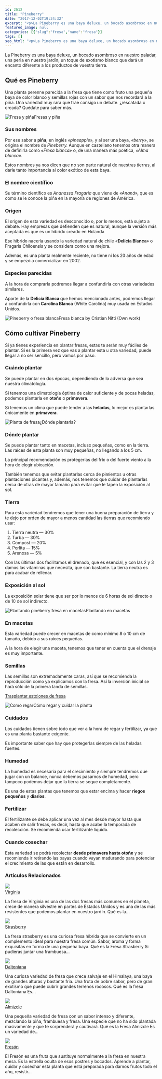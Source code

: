 ```yaml
---
id: 2612
title: "Pineberry"
date: "2017-12-02T19:34:32"
excerpt: "<p>La Pineberry es una baya deluxe, un bocado asombroso en nuestro paladar, una perla en nuestro jardín, un toque de exotismo blanco que dará un encanto diferente a los productos de vuestra tierra. Qué es Pineberry Una planta perenne parecida a la fresa que tiene como fruto una pequeña baya de color blanco y semillas&hellip; <a class=\"more-link\" href=\"https://plantasyflores.online/fresa/pineberry/\">Seguir leyendo <span class=\"screen-reader-text\">Pineberry</span> <span class=\"meta-nav\" aria-hidden=\"true\">&rarr;</span></a></p>\n"
featured_image: null
categories: [{"slug":"fresa","name":"fresa"}]
tags: []
seo_html: "<p>La Pineberry es una baya deluxe, un bocado asombroso en nuestro paladar, una perla en nuestro jardín, un toque de exotismo blanco que dará un encanto diferente a los productos de vuestra tierra.</p> <h2>Qué es Pineberry</h2> <p>Una planta perenne parecida a la fresa que tiene como fruto una pequeña baya de color blanco y semillas rojas con un sabor que nos recordará a la piña. Una variedad muy rara que trae consigo un debate: ¿rescatada o creada? Quédate para saber más.</p> <img src=\"https://plantasyflores.online/wp-content/uploads/2017/12/fruit-2373426-325x213.jpg\" alt=\"Fresa y piña\" />Fresas y piña <h3>Sus nombres</h3> <p>Por ese sabor a <strong>piña</strong>, en inglés <em>«pineapple»,</em> y al ser una baya, <em>«berry»</em>, se origina el nombre de <em>Pineberry.</em> Aunque en castellano tenemos otra manera de definirla como <em>«Fresa blanca»</em> o, de una manera más poética, <em>«Alma blanca»</em>.</p> <p>Estos nombres ya nos dicen que no son parte natural de nuestras tierras, al darle tanto importancia al color exótico de esta baya.</p> <h3>El nombre científico</h3> <p>Su término científico es <em>Ananassa Fragaria</em> que viene de <em>«Ananá»,</em> que es como se le conoce la piña en la mayoría de regiones de América.</p> <h3>Origen</h3> <p>El origen de esta variedad es desconocido o, por lo menos, está sujeto a debate. Hay empresas que defienden que es natural, aunque la versión más aceptada es que es un híbrido creado en Holanda.</p> <p>Ese híbrido nacería usando la variedad natural de chile «<strong>Delicia Blanca</strong>» o Fragaria Chiloensis y se considera como una mejora.</p> <p>Además, es una planta realmente reciente, no tiene ni los 20 años de edad y se empezó a comercializar en 2002.</p> <h3>Especies parecidas</h3> <p>A la hora de comprarla podremos llegar a confundirla con otras variedades similares.</p> <p>Aparte de la <strong>Delicia Blanca </strong>que hemos mencionado antes, podremos llegar a confundirla con<strong> Carolina Blanca</strong> (White Carolina) muy usada en Estados Unidos.</p> <img src=\"https://plantasyflores.online/wp-content/uploads/2017/12/Pineberry-325x280.jpg\" alt=\"Pineberry o fresa blanca\" />Fresa blanca by Cristian Nitti (Own work) <h2>Cómo cultivar Pineberry</h2> <p>Si ya tienes experiencia en plantar fresas, estas te serán muy fáciles de plantar. Si es la primera vez que vas a plantar esta u otra variedad, puede llegar a no ser sencillo, pero vamos por paso.</p> <h3>Cuándo plantar</h3> <p>Se puede plantar en dos épocas, dependiendo de lo adversa que sea nuestra climatología.</p> <p>Si tenemos una climatología óptima de calor suficiente y de pocas heladas, podemos plantarla en <strong>otoño</strong> o <strong>primavera.</strong></p> <p>Si tenemos un clima que puede tender a las <strong>heladas</strong>, lo mejor es plantarlas únicamente en <strong>primavera</strong>.</p> <img src=\"https://plantasyflores.online/wp-content/uploads/2017/12/plant-164500-325x215.jpg\" alt=\"Planta de fresa\" />¿Dónde plantarla? <h3>Dónde plantar</h3> <p>Se puede plantar tanto en macetas, incluso pequeñas, como en la tierra. Las raíces de esta planta son muy pequeñas, no llegando a los 5 cm.</p> <p>La principal recomendación es protegerlas del frío o del fuerte viento a la hora de elegir ubicación.</p> <p>También tenemos que evitar plantarlas cerca de pimientos u otras plantaciones picantes y, además, nos tenemos que cuidar de plantarlas cerca de otras de mayor tamaño para evitar que le tapen la exposición al sol.</p> <h3>Tierra</h3> <p>Para esta variedad tendremos que tener una buena preparación de tierra y te dejo por orden de mayor a menos cantidad las tierras que recomiendo usar:</p> <ol> <li>Tierra neutra — 30%</li> <li>Turba — 30%</li> <li>Compost — 20%</li> <li>Perlita — 15%</li> <li>Arenosa — 5%</li> </ol> <p>Con las últimas dos facilitamos el drenado, que es esencial, y con las 2 y 3 damos las vitaminas que necesita, que son bastante. La tierra neutra es para acabar de rellenar.</p> <h3>Exposición al sol</h3> <p>La exposición solar tiene que ser por lo menos de 6 horas de sol directo o de 10 de sol indirecto.</p> <img src=\"https://plantasyflores.online/wp-content/uploads/2017/12/herbs-217447_1920-325x233.jpg\" alt=\"Plantando pineberry fresa en macetas\" />Plantando en macetas <h3>En macetas</h3> <p>Esta variedad puede crecer en macetas de como mínimo 8 o 10 cm de tamaño, debido a sus raíces pequeñas.</p> <p>A la hora de elegir una maceta, tenemos que tener en cuenta que el drenaje es muy importante.</p> <h3>Semillas</h3> <p>Las semillas son extremadamente caras, así que se recomienda la reproducción como ya explicamos con la fresa. Así la inversión inicial se hará sólo de la primera tanda de semillas.</p> <p><a href=\"/fresa/#Por_estolones\">Trasplantar estolones de fresa</a></p> <img src=\"https://plantasyflores.online/wp-content/uploads/2017/07/watering-can-1506750_1280-300x169.jpg\" alt=\"Como regar\" />Cómo regar y cuidar la planta <h3>Cuidados</h3> <p>Los cuidados tienen sobre todo que ver a la hora de regar y fertilizar, ya que es una planta bastante exigente.</p> <p>Es importante saber que hay que protegerlas siempre de las heladas fuertes.</p> <h3>Humedad</h3> <p>La humedad es necesaria para el crecimiento y siempre tendremos que jugar con un balance, nunca debemos pasarnos de humedad, pero tampoco podemos dejar que la tierra se seque completamente.</p> <p>Es una de estas plantas que tenemos que estar encima y hacer <strong>riegos pequeños</strong> y <strong>diarios</strong>.</p> <h3>Fertilizar</h3> <p>El fertilizante se debe aplicar una vez al mes desde mayor hasta que acaben de salir fresas, es decir, hasta que acabe la temporada de recolección. Se recomienda usar fertilizante líquido.</p> <h3>Cuando cosechar</h3> <p>Esta variedad se podrá recolectar <strong>desde primavera hasta otoño</strong> y se recomienda ir retirando las bayas cuando vayan madurando para potenciar el crecimiento de las que están en desarrollo.</p> <h3> Artículos Relacionados<br /> </h3> <img src=\"https://plantasyflores.online/wp-content/uploads/2017/12/strawberry-2547654_1920.jpg\" /> <a href=\"/fresa/virginia/\"><br /> Virginia<br /> </a> <p>La fresa de Virginia es una de las dos fresas más comunes en el planeta, crece de manera silvestre en partes de Estados Unidos y es una de las más resistentes que podemos plantar en nuestro jardín. Qué es la...</p> <img src=\"https://plantasyflores.online/wp-content/uploads/2017/12/3452030349_d8fc2778a3_b.jpg\" /> <a href=\"/fresa/strasberry/\"><br /> Strasberry<br /> </a> <p>La fresa strasberry es una curiosa fresa híbrida que se convierte en un complemento ideal para nuestra fresa común. Sabor, aroma y forma exquisitas en forma de una pequeña baya. Qué es la Fresa Strasberry Si pudieras juntar una frambuesa...</p> <img src=\"https://plantasyflores.online/wp-content/uploads/2017/12/plant-fruit-berry-sweet-flower-foliage-1187633-pxhere.com_.jpg\" /> <a href=\"/fresa/daltoniana/\"><br /> Daltoniana<br /> </a> <p>Una curiosa variedad de fresa que crece salvaje en el Himalaya, una baya de grandes alturas y bastante fría. Una fruta de pobre sabor, pero de gran exotismo que puede cubrir grandes terrenos rocosos. Qué es la fresa Daltoniana Es...</p> <img src=\"https://plantasyflores.online/wp-content/uploads/2017/12/Fragaria_moschata_detail.jpg\" /> <a href=\"/fresa/almizcle/\"><br /> Almizcle<br /> </a> <p>Una pequeña variedad de fresa con un sabor intenso y diferente, mezclando la piña, frambuesa y fresa. Una especie que no ha sido plantada masivamente y que te sorprenderá y cautivará. Qué es la Fresa Almizcle Es un variedad de...</p> <img src=\"https://plantasyflores.online/wp-content/uploads/2017/10/strawberry-629180_1920.jpg\" /> <a href=\"/fresa/freson/\"><br /> Fresón<br /> </a> <p>El Fresón es una fruta que sustituye normalmente a la fresa en nuestra mesa. Es la estrella oculta de esos postres y bocados. Aprende a plantar, cuidar y cosechar esta planta que está preparada para darnos frutos todo el año, resistir...</p>"
---
```


<p>La Pineberry es una baya deluxe, un bocado asombroso en nuestro paladar, una perla en nuestro jardín, un toque de exotismo blanco que dará un encanto diferente a los productos de vuestra tierra.</p> <h2>Qué es Pineberry</h2> <p>Una planta perenne parecida a la fresa que tiene como fruto una pequeña baya de color blanco y semillas rojas con un sabor que nos recordará a la piña. Una variedad muy rara que trae consigo un debate: ¿rescatada o creada? Quédate para saber más.</p> <img src="https://plantasyflores.online/wp-content/uploads/2017/12/fruit-2373426-325x213.jpg" alt="Fresa y piña" />Fresas y piña <h3>Sus nombres</h3> <p>Por ese sabor a <strong>piña</strong>, en inglés <em>«pineapple»,</em> y al ser una baya, <em>«berry»</em>, se origina el nombre de <em>Pineberry.</em> Aunque en castellano tenemos otra manera de definirla como <em>«Fresa blanca»</em> o, de una manera más poética, <em>«Alma blanca»</em>.</p> <p>Estos nombres ya nos dicen que no son parte natural de nuestras tierras, al darle tanto importancia al color exótico de esta baya.</p> <h3>El nombre científico</h3> <p>Su término científico es <em>Ananassa Fragaria</em> que viene de <em>«Ananá»,</em> que es como se le conoce la piña en la mayoría de regiones de América.</p> <h3>Origen</h3> <p>El origen de esta variedad es desconocido o, por lo menos, está sujeto a debate. Hay empresas que defienden que es natural, aunque la versión más aceptada es que es un híbrido creado en Holanda.</p> <p>Ese híbrido nacería usando la variedad natural de chile «<strong>Delicia Blanca</strong>» o Fragaria Chiloensis y se considera como una mejora.</p> <p>Además, es una planta realmente reciente, no tiene ni los 20 años de edad y se empezó a comercializar en 2002.</p> <h3>Especies parecidas</h3> <p>A la hora de comprarla podremos llegar a confundirla con otras variedades similares.</p> <p>Aparte de la <strong>Delicia Blanca </strong>que hemos mencionado antes, podremos llegar a confundirla con<strong> Carolina Blanca</strong> (White Carolina) muy usada en Estados Unidos.</p> <img src="https://plantasyflores.online/wp-content/uploads/2017/12/Pineberry-325x280.jpg" alt="Pineberry o fresa blanca" />Fresa blanca by Cristian Nitti (Own work) <h2>Cómo cultivar Pineberry</h2> <p>Si ya tienes experiencia en plantar fresas, estas te serán muy fáciles de plantar. Si es la primera vez que vas a plantar esta u otra variedad, puede llegar a no ser sencillo, pero vamos por paso.</p> <h3>Cuándo plantar</h3> <p>Se puede plantar en dos épocas, dependiendo de lo adversa que sea nuestra climatología.</p> <p>Si tenemos una climatología óptima de calor suficiente y de pocas heladas, podemos plantarla en <strong>otoño</strong> o <strong>primavera.</strong></p> <p>Si tenemos un clima que puede tender a las <strong>heladas</strong>, lo mejor es plantarlas únicamente en <strong>primavera</strong>.</p> <img src="https://plantasyflores.online/wp-content/uploads/2017/12/plant-164500-325x215.jpg" alt="Planta de fresa" />¿Dónde plantarla? <h3>Dónde plantar</h3> <p>Se puede plantar tanto en macetas, incluso pequeñas, como en la tierra. Las raíces de esta planta son muy pequeñas, no llegando a los 5 cm.</p> <p>La principal recomendación es protegerlas del frío o del fuerte viento a la hora de elegir ubicación.</p> <p>También tenemos que evitar plantarlas cerca de pimientos u otras plantaciones picantes y, además, nos tenemos que cuidar de plantarlas cerca de otras de mayor tamaño para evitar que le tapen la exposición al sol.</p> <h3>Tierra</h3> <p>Para esta variedad tendremos que tener una buena preparación de tierra y te dejo por orden de mayor a menos cantidad las tierras que recomiendo usar:</p> <ol> <li>Tierra neutra — 30%</li> <li>Turba — 30%</li> <li>Compost — 20%</li> <li>Perlita — 15%</li> <li>Arenosa — 5%</li> </ol> <p>Con las últimas dos facilitamos el drenado, que es esencial, y con las 2 y 3 damos las vitaminas que necesita, que son bastante. La tierra neutra es para acabar de rellenar.</p> <h3>Exposición al sol</h3> <p>La exposición solar tiene que ser por lo menos de 6 horas de sol directo o de 10 de sol indirecto.</p> <img src="https://plantasyflores.online/wp-content/uploads/2017/12/herbs-217447_1920-325x233.jpg" alt="Plantando pineberry fresa en macetas" />Plantando en macetas <h3>En macetas</h3> <p>Esta variedad puede crecer en macetas de como mínimo 8 o 10 cm de tamaño, debido a sus raíces pequeñas.</p> <p>A la hora de elegir una maceta, tenemos que tener en cuenta que el drenaje es muy importante.</p> <h3>Semillas</h3> <p>Las semillas son extremadamente caras, así que se recomienda la reproducción como ya explicamos con la fresa. Así la inversión inicial se hará sólo de la primera tanda de semillas.</p> <p><a href="/fresa/#Por_estolones">Trasplantar estolones de fresa</a></p> <img src="https://plantasyflores.online/wp-content/uploads/2017/07/watering-can-1506750_1280-300x169.jpg" alt="Como regar" />Cómo regar y cuidar la planta <h3>Cuidados</h3> <p>Los cuidados tienen sobre todo que ver a la hora de regar y fertilizar, ya que es una planta bastante exigente.</p> <p>Es importante saber que hay que protegerlas siempre de las heladas fuertes.</p> <h3>Humedad</h3> <p>La humedad es necesaria para el crecimiento y siempre tendremos que jugar con un balance, nunca debemos pasarnos de humedad, pero tampoco podemos dejar que la tierra se seque completamente.</p> <p>Es una de estas plantas que tenemos que estar encima y hacer <strong>riegos pequeños</strong> y <strong>diarios</strong>.</p> <h3>Fertilizar</h3> <p>El fertilizante se debe aplicar una vez al mes desde mayor hasta que acaben de salir fresas, es decir, hasta que acabe la temporada de recolección. Se recomienda usar fertilizante líquido.</p> <h3>Cuando cosechar</h3> <p>Esta variedad se podrá recolectar <strong>desde primavera hasta otoño</strong> y se recomienda ir retirando las bayas cuando vayan madurando para potenciar el crecimiento de las que están en desarrollo.</p> <h3> Artículos Relacionados<br /> </h3> <img src="https://plantasyflores.online/wp-content/uploads/2017/12/strawberry-2547654_1920.jpg" /> <a href="/fresa/virginia/"><br /> Virginia<br /> </a> <p>La fresa de Virginia es una de las dos fresas más comunes en el planeta, crece de manera silvestre en partes de Estados Unidos y es una de las más resistentes que podemos plantar en nuestro jardín. Qué es la...</p> <img src="https://plantasyflores.online/wp-content/uploads/2017/12/3452030349_d8fc2778a3_b.jpg" /> <a href="/fresa/strasberry/"><br /> Strasberry<br /> </a> <p>La fresa strasberry es una curiosa fresa híbrida que se convierte en un complemento ideal para nuestra fresa común. Sabor, aroma y forma exquisitas en forma de una pequeña baya. Qué es la Fresa Strasberry Si pudieras juntar una frambuesa...</p> <img src="https://plantasyflores.online/wp-content/uploads/2017/12/plant-fruit-berry-sweet-flower-foliage-1187633-pxhere.com_.jpg" /> <a href="/fresa/daltoniana/"><br /> Daltoniana<br /> </a> <p>Una curiosa variedad de fresa que crece salvaje en el Himalaya, una baya de grandes alturas y bastante fría. Una fruta de pobre sabor, pero de gran exotismo que puede cubrir grandes terrenos rocosos. Qué es la fresa Daltoniana Es...</p> <img src="https://plantasyflores.online/wp-content/uploads/2017/12/Fragaria_moschata_detail.jpg" /> <a href="/fresa/almizcle/"><br /> Almizcle<br /> </a> <p>Una pequeña variedad de fresa con un sabor intenso y diferente, mezclando la piña, frambuesa y fresa. Una especie que no ha sido plantada masivamente y que te sorprenderá y cautivará. Qué es la Fresa Almizcle Es un variedad de...</p> <img src="https://plantasyflores.online/wp-content/uploads/2017/10/strawberry-629180_1920.jpg" /> <a href="/fresa/freson/"><br /> Fresón<br /> </a> <p>El Fresón es una fruta que sustituye normalmente a la fresa en nuestra mesa. Es la estrella oculta de esos postres y bocados. Aprende a plantar, cuidar y cosechar esta planta que está preparada para darnos frutos todo el año, resistir...</p>
